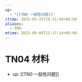 ```yaml
---
up:
  - "[[TN0 一般性问题]]"
ctime: 2025-03-25T10:31:44+08:00
aliases:
  - 材料
mtime: 2025-09-09T12:37:14+08:00
---
```


# TN04 材料

- up: [[TN0 一般性问题]]
